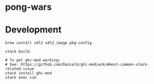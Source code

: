# pong-wars

# Development

```
brew install sdl2 sdl2_image pkg-config

stack build

# To get ghc-mod working:
# See: https://github.com/DanielG/ghc-mod/wiki#most-common-stack-related-issue
stack install ghc-mod
stack exec vim
```
